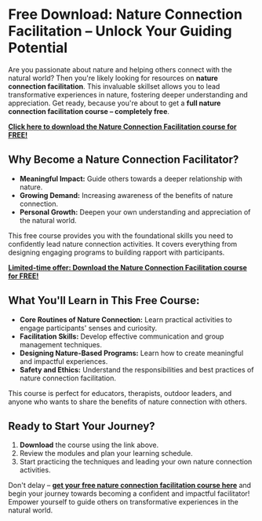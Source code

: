 # Free Download: Nature Connection Facilitation – Unlock Your Guiding Potential

Are you passionate about nature and helping others connect with the natural world? Then you're likely looking for resources on **nature connection facilitation**. This invaluable skillset allows you to lead transformative experiences in nature, fostering deeper understanding and appreciation. Get ready, because you're about to get a **full nature connection facilitation course – completely free**.

[**Click here to download the Nature Connection Facilitation course for FREE!**](https://udemywork.com/nature-connection-facilitation)

## Why Become a Nature Connection Facilitator?

*   **Meaningful Impact:** Guide others towards a deeper relationship with nature.
*   **Growing Demand:** Increasing awareness of the benefits of nature connection.
*   **Personal Growth:** Deepen your own understanding and appreciation of the natural world.

This free course provides you with the foundational skills you need to confidently lead nature connection activities. It covers everything from designing engaging programs to building rapport with participants.

[**Limited-time offer: Download the Nature Connection Facilitation course for FREE!**](https://udemywork.com/nature-connection-facilitation)

## What You'll Learn in This Free Course:

*   **Core Routines of Nature Connection:** Learn practical activities to engage participants' senses and curiosity.
*   **Facilitation Skills:** Develop effective communication and group management techniques.
*   **Designing Nature-Based Programs:** Learn how to create meaningful and impactful experiences.
*   **Safety and Ethics:** Understand the responsibilities and best practices of nature connection facilitation.

This course is perfect for educators, therapists, outdoor leaders, and anyone who wants to share the benefits of nature connection with others.

## Ready to Start Your Journey?

1.  **Download** the course using the link above.
2.  Review the modules and plan your learning schedule.
3.  Start practicing the techniques and leading your own nature connection activities.

Don't delay – **[get your free nature connection facilitation course here](https://udemywork.com/nature-connection-facilitation)** and begin your journey towards becoming a confident and impactful facilitator! Empower yourself to guide others on transformative experiences in the natural world.
